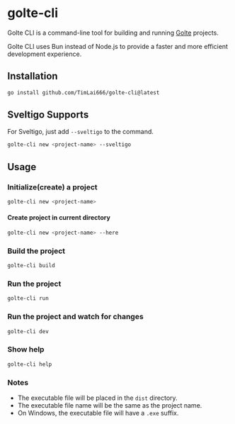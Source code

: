 # golte-cli

Golte CLI is a command-line tool for building and running [Golte](https://github.com/nichady/golte) projects.

Golte CLI uses Bun instead of Node.js to provide a faster and more efficient development experience.

## Installation

```bash
go install github.com/TimLai666/golte-cli@latest
```

## Sveltigo Supports

For Sveltigo, just add `--sveltigo` to the command.

```bash
golte-cli new <project-name> --sveltigo
```

## Usage

### Initialize(create) a project

```bash
golte-cli new <project-name>
```

#### Create project in current directory

```bash
golte-cli new <project-name> --here
```

### Build the project

```bash
golte-cli build
```

### Run the project

```bash
golte-cli run
```


### Run the project and watch for changes

```bash
golte-cli dev
```

### Show help

```bash
golte-cli help
```

### Notes

- The executable file will be placed in the `dist` directory.
- The executable file name will be the same as the project name.
- On Windows, the executable file will have a `.exe` suffix.
